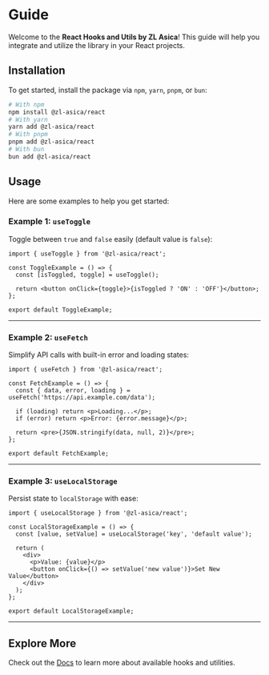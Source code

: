 # Guide

Welcome to the **React Hooks and Utils by ZL Asica**! This guide will help you integrate and utilize the library in your React projects.

## Installation

To get started, install the package via `npm`, `yarn`, `pnpm`, or `bun`:

```bash
# With npm
npm install @zl-asica/react
# With yarn
yarn add @zl-asica/react
# With pnpm
pnpm add @zl-asica/react
# With bun
bun add @zl-asica/react
```

## Usage

Here are some examples to help you get started:

### Example 1: `useToggle`

Toggle between `true` and `false` easily (default value is `false`):

```tsx
import { useToggle } from '@zl-asica/react';

const ToggleExample = () => {
  const [isToggled, toggle] = useToggle();

  return <button onClick={toggle}>{isToggled ? 'ON' : 'OFF'}</button>;
};

export default ToggleExample;
```

---

### Example 2: `useFetch`

Simplify API calls with built-in error and loading states:

```tsx
import { useFetch } from '@zl-asica/react';

const FetchExample = () => {
  const { data, error, loading } = useFetch('https://api.example.com/data');

  if (loading) return <p>Loading...</p>;
  if (error) return <p>Error: {error.message}</p>;

  return <pre>{JSON.stringify(data, null, 2)}</pre>;
};

export default FetchExample;
```

---

### Example 3: `useLocalStorage`

Persist state to `localStorage` with ease:

```tsx
import { useLocalStorage } from '@zl-asica/react';

const LocalStorageExample = () => {
  const [value, setValue] = useLocalStorage('key', 'default value');

  return (
    <div>
      <p>Value: {value}</p>
      <button onClick={() => setValue('new value')}>Set New Value</button>
    </div>
  );
};

export default LocalStorageExample;
```

---

## Explore More

Check out the [Docs](/docs/) to learn more about available hooks and utilities.
